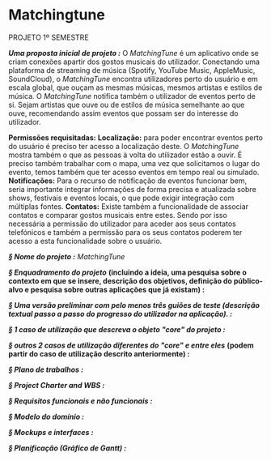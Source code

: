 # Matchingtune
PROJETO 1º SEMESTRE 

***Uma proposta inicial de projeto :***
O _MatchingTune_ é um aplicativo onde se criam conexões apartir dos gostos musicais do utilizador. 
Conectando uma plataforma de streaming de música (Spotify, YouTube Music, AppleMusic, SoundCloud),
o _MatchingTune_ encontra utilizadores perto do usuário e em escala global, que ouçam as mesmas músicas, 
mesmos artistas e estilos de música. O _MatchingTune_ notifica também o utilizador de eventos perto de si. 
Sejam artistas que ouve ou de estilos de música semelhante ao que ouve, recomendando assim eventos que possam 
ser do interesse do utilizador.

**Permissões requisitadas:**
	**Localização:** para poder encontrar eventos perto do usuário é preciso ter acesso a localização deste.
O _MatchingTune_ mostra também o que as pessoas à volta do utilizador estão a ouvir.
É preciso também trabalhar com o mapa, uma vez que solicitamos o lugar do evento, temos também que
ter acesso eventos em tempo real ou simulado. 
	**Notificações:** Para o recurso de notificação de eventos funcionar bem, seria importante integrar informações
de forma precisa e atualizada sobre shows, festivais e eventos locais, o que pode exigir integração com múltiplas fontes.
	**Contatos:** Existe também a funcionalidade de associar contatos e comparar gostos musicais entre estes. 
Sendo por isso necessária a permissão do utilizador para aceder aos seus contatos telefónicos e também a permissão 
para os seus contatos poderem ter acesso a esta funcionalidade sobre o usuário.



***§ Nome do projeto :*** _MatchingTune_

***§ Enquadramento do projeto*** **(incluindo a ideia, uma pesquisa sobre o contexto em 
que se insere, descrição dos objetivos, definição do público-alvo e pesquisa sobre 
outras aplicações que já existam) :**

***§ Uma versão preliminar com pelo menos três guiões de teste (descrição textual passo a 
passo do progresso do utilizador na aplicação). :***

***§ 1 caso de utilização que descreva o objeto "core" do projeto :***

***§ outros 2 casos de utilização diferentes do "core" e entre eles*** **(podem partir do 
caso de utilização descrito anteriormente) :**

***§ Plano de trabalhos :***

***§ Project Charter and WBS :***

***§ Requisitos funcionais e não funcionais :***

***§ Modelo do domínio :***

***§ Mockups e interfaces :***

***§ Planificação (Gráfico de Gantt) :***
